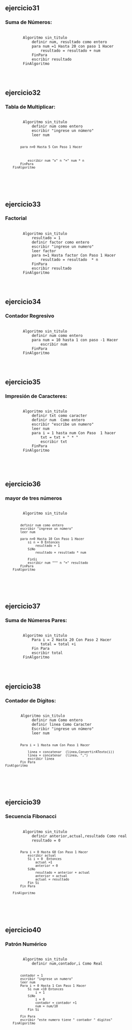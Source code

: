 <h2> ejercicio31 </h2>
<h3> Suma de Números:   </h3>
<pre>
    <code> 
        Algoritmo sin_titulo
            definir num, resultado como entero
            para num =1 Hasta 20 con paso 1 Hacer
                resultado = resultado + num      
            FinPara
            escribir resultado
        FinAlgoritmo
 </code>
</pre>
<br>


<h2> ejercicio32 </h2>
<h3>Tabla de Multiplicar:   </h3>
<pre>
    <code> 
        Algoritmo sin_titulo
            definir num como entero
            escribir "ingrese un número"
            leer num
            
            para n=0 Hasta 5 Con Paso 1 Hacer
                
                    
                
                escribir num "x" n "=" num * n 
            FinPara
        FinAlgoritmo
 </code>
</pre>
<br>



<h2> ejercicio33 </h2>
<h3> Factorial   </h3>
<pre>
    <code> 
        Algoritmo sin_titulo
            resultado = 1
            definir factor como entero
            escribir "ingrese un numero"
            leer factor
            para n=1 Hasta factor Con Paso 1 Hacer
                resultado = resultado  * n 
            FinPara
            escribir resultado
        FinAlgoritmo
 </code>
</pre>
<br>


<h2> ejercicio34 </h2>
<h3> Contador Regresivo  </h3>
<pre>
    <code> 
        Algoritmo sin_titulo
            definir num como entero 
            para num = 10 hasta 1 con paso -1 Hacer
                escribir num 
            FinPara
        FinAlgoritmo
 </code>
</pre>
<br>

<h2> ejercicio35 </h2>
<h3> Impresión de Caracteres:  </h3>
<pre>
    <code> 
        Algoritmo sin_titulo
            definir txt como caracter 
            definir num  Como entero
            escribir "escribe un numero"
            leer num
            para i = 1 hasta num Con Paso  1 hacer 
                txt = txt + " * "
                escribir txt
            FinPara
        FinAlgoritmo

 </code>
</pre>
<br>


<h2> ejercicio36 </h2>
<h3> mayor de tres  números   </h3>
<pre>
    <code> 
        Algoritmo sin_titulo
        
            definir num como entero
            escribir "ingrese un número"
            leer num
            
            para n=0 Hasta 10 Con Paso 1 Hacer
                si n = 0 Entonces
                    resultado = 1
                SiNo
                    resultado = resultado * num 
                    
                FinSi
                escribir num "^" n "=" resultado
            FinPara
        FinAlgoritmo

 </code>
</pre>
<br>

<h2> ejercicio37 </h2>
<h3>Suma de Números Pares:   </h3>
<pre>
    <code> 
        Algoritmo sin_titulo
            Para i = 2 Hasta 20 Con Paso 2 Hacer
                total = total +i
            Fin Para
            escribir total
        FinAlgoritmo
 </code>
</pre>
<br>





<h2> ejercicio38 </h2>
<h3>Contador de Dígitos:   </h3>
<pre>
    <code> 
       Algoritmo sin_titulo
            definir num Como entero
            definir linea Como Caracter
            Escribir "ingrese un número"
            leer num 
            
            Para i = 1 Hasta num Con Paso 1 Hacer
                
                linea = concatenar  (linea,ConvertirATexto(i))
                linea = concatenar  (linea, ",")
                escribir linea 
            Fin Para
    FinAlgoritmo
 </code>
</pre>
<br>

<h2> ejercicio39 </h2>
<h3>Secuencia Fibonacci   </h3>
<pre>
    <code> 
        Algoritmo sin_titulo
            definir anterior,actual,resultado Como real
            resultado = 0
            
            
            Para i = 0 Hasta 60 Con Paso 1 Hacer
                escribir actual	
                Si i = 0  Entonces
                    actual =1
                    anterior = 0 
                SiNo
                    resultado = anterior + actual
                    anterior = actual 
                    actual = resultado
                Fin Si
            Fin Para
        
        FinAlgoritmo
 </code>
</pre>
<br>

<h2> ejercicio40 </h2>
<h3>Patrón Numérico   </h3>
<pre>
    <code> 
        Algoritmo sin_titulo
            definir num,contador,i Como Real
            
            contador = 1 
            escribir "ingrese un numero"
            leer num 
            Para i = 0 Hasta 1 Con Paso 1 Hacer
                Si num <10 Entonces
                    i = 1 
                SiNo
                    i = 0
                    contador = contador +1
                    num = num/10
                Fin Si
                
            Fin Para
            escribir "este numero tiene " contador " digitos"
        FinAlgoritmo
 </code>
</pre>
<br>